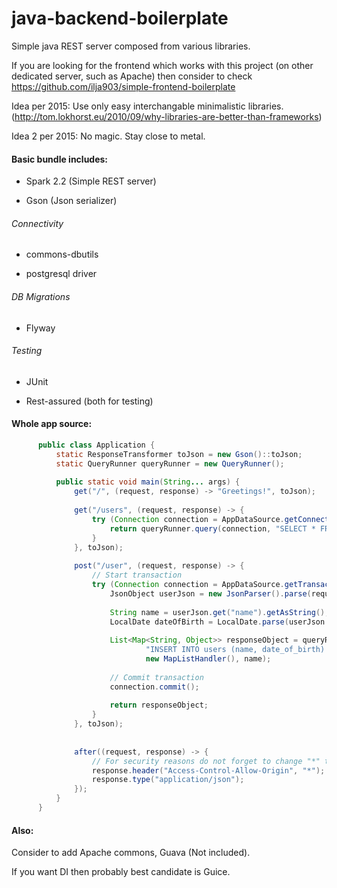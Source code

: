# java-backend-boilerplate

Simple java REST server composed from various libraries.

If you are looking for the frontend which works with this project (on other dedicated server, such as Apache) then
consider to check  https://github.com/ilja903/simple-frontend-boilerplate

Idea per 2015: Use only easy interchangable minimalistic libraries. (http://tom.lokhorst.eu/2010/09/why-libraries-are-better-than-frameworks)

Idea 2 per 2015: No magic. Stay close to metal.

#### Basic bundle includes:

* Spark 2.2 (Simple REST server)

* Gson (Json serializer)

###### Connectivity

* commons-dbutils

* postgresql driver

###### DB Migrations

* Flyway

###### Testing

* JUnit

* Rest-assured (both for testing)

#### Whole app source:
```java
      public class Application {
          static ResponseTransformer toJson = new Gson()::toJson;
          static QueryRunner queryRunner = new QueryRunner();
      
          public static void main(String... args) {
              get("/", (request, response) -> "Greetings!", toJson);
      
              get("/users", (request, response) -> {
                  try (Connection connection = AppDataSource.getConnection()) {
                      return queryRunner.query(connection, "SELECT * FROM users", new MapListHandler());
                  }
              }, toJson);
      
              post("/user", (request, response) -> {
                  // Start transaction
                  try (Connection connection = AppDataSource.getTransactConnection()) {
                      JsonObject userJson = new JsonParser().parse(request.body()).getAsJsonObject();
      
                      String name = userJson.get("name").getAsString();
                      LocalDate dateOfBirth = LocalDate.parse(userJson.get("date_of_birth").getAsString());
      
                      List<Map<String, Object>> responseObject = queryRunner.insert(connection,
                              "INSERT INTO users (name, date_of_birth) VALUES (?, '" + dateOfBirth + "');",
                              new MapListHandler(), name);
      
                      // Commit transaction
                      connection.commit();
      
                      return responseObject;
                  }
              }, toJson);
      
      
              after((request, response) -> {
                  // For security reasons do not forget to change "*" to url
                  response.header("Access-Control-Allow-Origin", "*");
                  response.type("application/json");
              });
          }
      }
```

#### Also:
Consider to add Apache commons, Guava (Not included).

If you want DI then probably best candidate is Guice.
